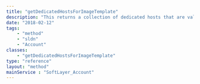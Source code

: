 ```yaml
---
title: "getDedicatedHostsForImageTemplate"
description: "This returns a collection of dedicated hosts that are valid for a given image template. "
date: "2018-02-12"
tags:
    - "method"
    - "sldn"
    - "Account"
classes:
    - "getDedicatedHostsForImageTemplate"
type: "reference"
layout: "method"
mainService : "SoftLayer_Account"
---
```

